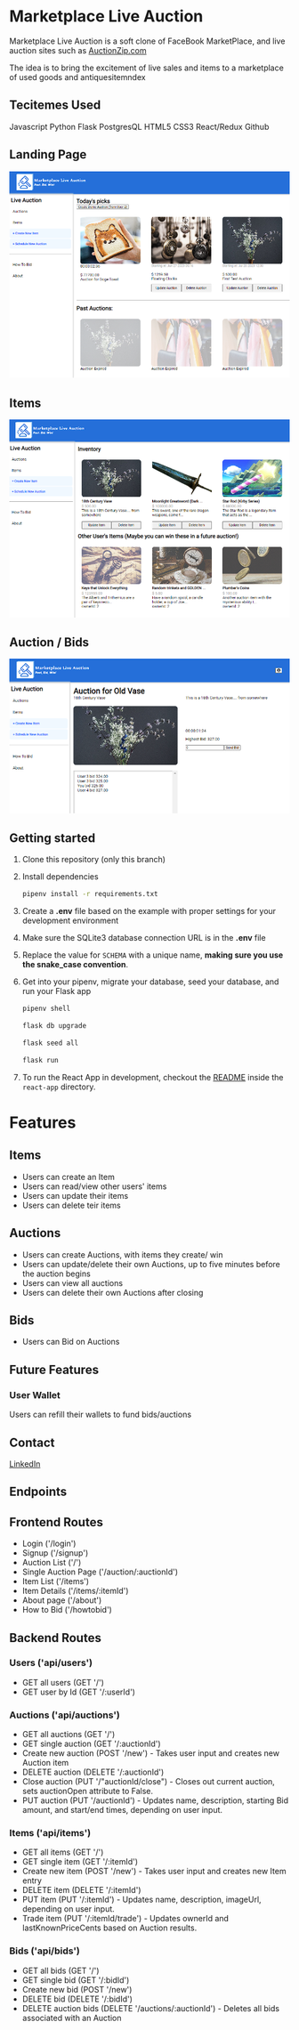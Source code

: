 # Marketplace Live Auction
Marketplace Live Auction is a soft clone of FaceBook MarketPlace, and live auction sites such as <a href="https://www.auctionzip.com/online-auctions/">AuctionZip.com<a>

The idea is to bring the excitement of live sales and items to a marketplace of used goods and antiquesitemndex

## Tecitemes Used
Javascript
Python
Flask
PostgresQL
HTML5
CSS3
React/Redux
Github

## Landing Page
<img src="https://raw.githubusercontent.com/j1jlee/fbm-live-auction/main/images/readme-landing-page.PNG" alt="https://raw.githubusercontent.com/j1jlee/fbm-live-auction/main/images/readme-landing-page.PNG"/>

## Items
<img src="https://raw.githubusercontent.com/j1jlee/fbm-live-auction/main/images/readme-items.PNG" alt="https://raw.githubusercontent.com/j1jlee/fbm-live-auction/main/images/readme-items.PNG" />

## Auction / Bids
<img src="https://raw.githubusercontent.com/j1jlee/fbm-live-auction/main/images/readme-auction.PNG" alt="https://raw.githubusercontent.com/j1jlee/fbm-live-auction/main/images/readme-auction.PNG" />

## Getting started
1. Clone this repository (only this branch)

2. Install dependencies

      ```bash
      pipenv install -r requirements.txt
      ```

3. Create a **.env** file based on the example with proper settings for your
   development environment

4. Make sure the SQLite3 database connection URL is in the **.env** file

5. Replace the value for
   `SCHEMA` with a unique name, **making sure you use the snake_case
   convention**.

6. Get into your pipenv, migrate your database, seed your database, and run your Flask app

   ```bash
   pipenv shell
   ```

   ```bash
   flask db upgrade
   ```

   ```bash
   flask seed all
   ```

   ```bash
   flask run
   ```

7. To run the React App in development, checkout the [README](./react-app/README.md) inside the `react-app` directory.

# Features

## Items
- Users can create an Item
- Users can read/view other users' items
- Users can update their items
- Users can delete teir items

## Auctions
- Users can create Auctions, with items they create/ win
- Users can update/delete their own Auctions, up to five minutes before the auction begins
- Users can view all auctions
- Users can delete their own Auctions after closing

## Bids
- Users can Bid on Auctions

## Future Features

### User Wallet

Users can refill their wallets to fund bids/auctions


## Contact

<a href="https://www.linkedin.com/in/joshua-lee-9573a0142/">LinkedIn</a>

## Endpoints

## Frontend Routes
- Login ('/login')
- Signup ('/signup')
- Auction List ('/')
- Single Auction Page ('/auction/:auctionId')
- Item List ('/items')
- Item Details ('/items/:itemId')
- About page ('/about')
- How to Bid ('/howtobid')

## Backend Routes

### Users ('api/users')
- GET all users (GET '/')
- GET user by Id (GET '/:userId')

### Auctions ('api/auctions')
- GET all auctions (GET '/')
- GET single auction (GET '/:auctionId')
- Create new auction (POST '/new')
        - Takes user input and creates new Auction item
- DELETE auction (DELETE '/:auctionId')
- Close auction (PUT '/"auctionId/close")
        - Closes out current auction, sets auctionOpen attribute to False.
- PUT auction (PUT '/auctionId')
        - Updates name, description, starting Bid amount, and start/end times, depending on user input.

### Items ('api/items')
- GET all items (GET '/')
- GET single item (GET '/:itemId')
- Create new item (POST '/new')
        - Takes user input and creates new Item entry
- DELETE item (DELETE '/:itemId')
- PUT item (PUT '/:itemId')
        - Updates name, description, imageUrl, depending on user input.
- Trade item (PUT '/:itemId/trade')
        - Updates ownerId and lastKnownPriceCents based on Auction results.

### Bids ('api/bids')
- GET all bids (GET '/')
- GET single bid (GET '/:bidId')
- Create new bid (POST '/new')
- DELETE bid (DELETE '/:bidId')
- DELETE auction bids (DELETE '/auctions/:auctionId')
        - Deletes all bids associated with an Auction
